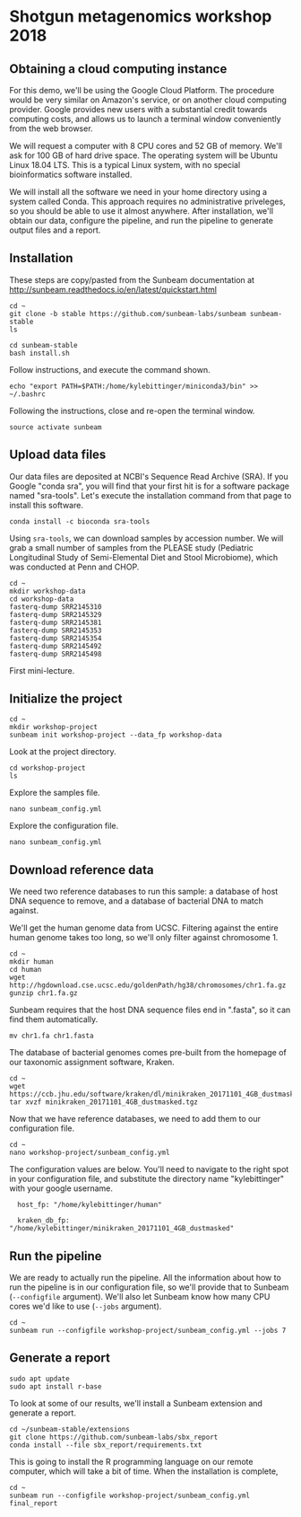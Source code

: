 # Shotgun metagenomics workshop 2018

## Obtaining a cloud computing instance

For this demo, we'll be using the Google Cloud Platform.  The procedure would be
very similar on Amazon's service, or on another cloud computing provider.
Google provides new users with a substantial credit towards computing costs,
and allows us to launch a terminal window conveniently from the web browser.

We will request a computer with 8 CPU cores and 52 GB of memory.  We'll ask
for 100 GB of hard drive space.  The operating system will be Ubuntu Linux
18.04 LTS.  This is a typical Linux system, with no special bioinformatics
software installed.

We will install all the software we need in your home directory using a system
called Conda. This approach requires no administrative priveleges, so you
should be able to use it almost anywhere. After installation, we'll obtain our
data, configure the pipeline, and run the pipeline to generate output files and
a report.

## Installation

These steps are copy/pasted from the Sunbeam documentation at
http://sunbeam.readthedocs.io/en/latest/quickstart.html

```{bash}
cd ~
git clone -b stable https://github.com/sunbeam-labs/sunbeam sunbeam-stable
ls
```

```{bash}
cd sunbeam-stable
bash install.sh
```

Follow instructions, and execute the command shown.

```{bash}
echo "export PATH=$PATH:/home/kylebittinger/miniconda3/bin" >> ~/.bashrc
```

Following the instructions, close and re-open the terminal window.

```{bash}
source activate sunbeam
```

## Upload data files

Our data files are deposited at NCBI's Sequence Read Archive (SRA). If you
Google "conda sra", you will find that your first hit is for a software package
named "sra-tools".  Let's execute the installation command from that page to
install this software.

```{bash}
conda install -c bioconda sra-tools
```

Using `sra-tools`, we can download samples by accession number.  We will grab a
small number of samples from the PLEASE study (Pediatric Longitudinal Study of
Semi-Elemental Diet and Stool Microbiome), which was conducted at Penn and CHOP.

```{bash}
cd ~
mkdir workshop-data
cd workshop-data
fasterq-dump SRR2145310
fasterq-dump SRR2145329
fasterq-dump SRR2145381
fasterq-dump SRR2145353
fasterq-dump SRR2145354
fasterq-dump SRR2145492
fasterq-dump SRR2145498
```

First mini-lecture.

## Initialize the project

```{bash}
cd ~
mkdir workshop-project
sunbeam init workshop-project --data_fp workshop-data
```

Look at the project directory.

```{bash}
cd workshop-project
ls
```

Explore the samples file.

```{bash}
nano sunbeam_config.yml
```

Explore the configuration file.

```{bash}
nano sunbeam_config.yml
```


## Download reference data

We need two reference databases to run this sample: a database of host DNA
sequence to remove, and a database of bacterial DNA to match against.

We'll get the human genome data from UCSC.  Filtering against the entire human
genome takes too long, so we'll only filter against chromosome 1.

```{bash}
cd ~
mkdir human
cd human
wget http://hgdownload.cse.ucsc.edu/goldenPath/hg38/chromosomes/chr1.fa.gz
gunzip chr1.fa.gz
```

Sunbeam requires that the host DNA sequence files end in ".fasta", so it can
find them automatically.

```{bash}
mv chr1.fa chr1.fasta
```

The database of bacterial genomes comes pre-built from the homepage of our
taxonomic assignment software, Kraken.

```{bash}
cd ~
wget https://ccb.jhu.edu/software/kraken/dl/minikraken_20171101_4GB_dustmasked.tgz
tar xvzf minikraken_20171101_4GB_dustmasked.tgz
```

Now that we have reference databases, we need to add them to our configuration
file.

```{bash}
cd ~
nano workshop-project/sunbeam_config.yml
```

The configuration values are below.  You'll need to navigate to the right spot
in your configuration file, and substitute the directory name "kylebittinger"
with your google username.

```
  host_fp: "/home/kylebittinger/human"
```

```
  kraken_db_fp: "/home/kylebittinger/minikraken_20171101_4GB_dustmasked"
```

## Run the pipeline

We are ready to actually run the pipeline.  All the information about how
to run the pipeline is in our configuration file, so we'll provide that to
Sunbeam (`--configfile` argument).  We'll also let Sunbeam know how many CPU
cores we'd like to use (`--jobs` argument).

```{bash}
cd ~
sunbeam run --configfile workshop-project/sunbeam_config.yml --jobs 7
```

## Generate a report

```{bash}
sudo apt update
sudo apt install r-base
```

To look at some of our results, we'll install a Sunbeam extension and generate
a report.

```{bash}
cd ~/sunbeam-stable/extensions
git clone https://github.com/sunbeam-labs/sbx_report
conda install --file sbx_report/requirements.txt
```

This is going to install the R programming language on our remote computer,
which will take a bit of time.  When the installation is complete, 

```{bash}
cd ~
sunbeam run --configfile workshop-project/sunbeam_config.yml final_report
```